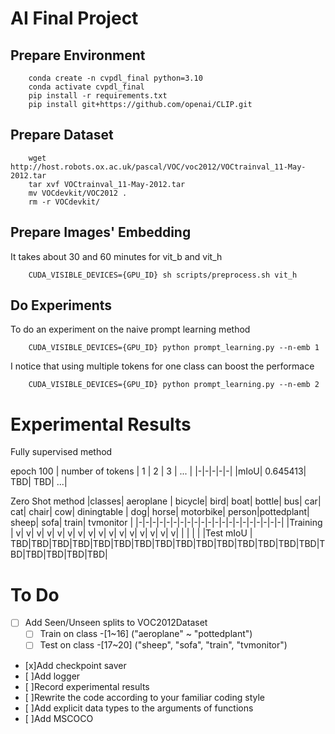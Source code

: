 # AI Final Project

## Prepare Environment
```
    conda create -n cvpdl_final python=3.10
    conda activate cvpdl_final
    pip install -r requirements.txt
    pip install git+https://github.com/openai/CLIP.git
```

## Prepare Dataset
```
    wget http://host.robots.ox.ac.uk/pascal/VOC/voc2012/VOCtrainval_11-May-2012.tar
    tar xvf VOCtrainval_11-May-2012.tar
    mv VOCdevkit/VOC2012 .
    rm -r VOCdevkit/
```

## Prepare Images' Embedding
It takes about 30 and 60 minutes for vit_b and vit_h
```
    CUDA_VISIBLE_DEVICES={GPU_ID} sh scripts/preprocess.sh vit_h
```

## Do Experiments
To do an experiment on the naive prompt learning method
```
    CUDA_VISIBLE_DEVICES={GPU_ID} python prompt_learning.py --n-emb 1
```

I notice that using multiple tokens for one class can boost the performace
```
    CUDA_VISIBLE_DEVICES={GPU_ID} python prompt_learning.py --n-emb 2
```

# Experimental Results
Fully supervised method


epoch 100
| number of tokens | 1 | 2 | 3 | ... |
|-|-|-|-|-|
|mIoU| 0.645413| TBD| TBD| ...|

Zero Shot method
|classes| aeroplane | bicycle| bird| boat| bottle| bus| car| cat| chair| cow| diningtable | dog| horse| motorbike| person|pottedplant| sheep| sofa| train| tvmonitor |
|-|-|-|-|-|-|-|-|-|-|-|-|-|-|-|-|-|-|-|-|-|
|Training | v| v| v| v| v| v| v| v| v| v| v| v| v| v| v| v| | | | |
|Test mIoU | TBD|TBD|TBD|TBD|TBD|TBD|TBD|TBD|TBD|TBD|TBD|TBD|TBD|TBD|TBD|TBD|TBD|TBD|TBD|TBD|



# To Do

- [ ] Add Seen/Unseen splits to VOC2012Dataset
    - [ ] Train on class -[1~16] ("aeroplane" ~ "pottedplant")
    - [ ] Test on class -[17~20] ("sheep", "sofa", "train", "tvmonitor")
- [x]Add checkpoint saver
- [ ]Add logger 
- [ ]Record experimental results
- [ ]Rewrite the code according to your familiar coding style
- [ ]Add explicit data types to the arguments of functions
- [ ]Add MSCOCO
